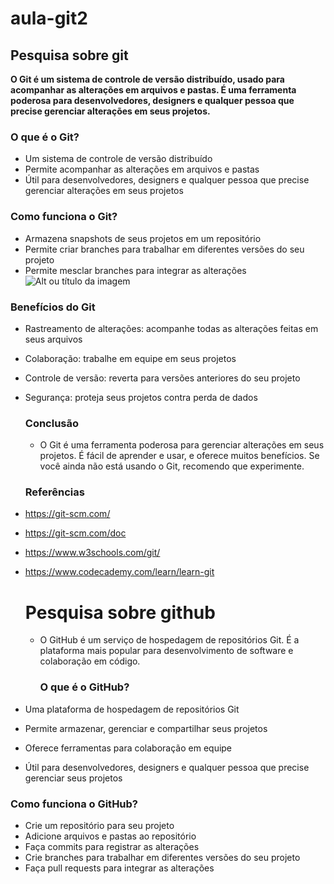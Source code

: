 # aula-git2

## Pesquisa sobre git
**O Git é um sistema de controle de versão distribuído, usado para acompanhar as alterações em arquivos e pastas. É uma ferramenta poderosa para desenvolvedores, designers e qualquer pessoa que precise gerenciar alterações em seus projetos.**

### O que é o Git?
* Um sistema de controle de versão distribuído
* Permite acompanhar as alterações em arquivos e pastas
* Útil para desenvolvedores, designers e qualquer pessoa que precise gerenciar alterações em seus projetos
  
### Como funciona o Git?
* Armazena snapshots de seus projetos em um repositório
* Permite criar branches para trabalhar em diferentes versões do seu projeto
* Permite mesclar branches para integrar as alterações
  ![Alt ou título da imagem](https://res.cloudinary.com/practicaldev/image/fetch/s--vzQ0tWSp--/c_limit%2Cf_auto%2Cfl_progressive%2Cq_auto%2Cw_880/https://dev-to-uploads.s3.amazonaws.com/uploads/articles/wvtwxpf35ic622e22i4f.png)
 ### Benefícios do Git
* Rastreamento de alterações: acompanhe todas as alterações feitas em seus arquivos
* Colaboração: trabalhe em equipe em seus projetos
* Controle de versão: reverta para versões anteriores do seu projeto
* Segurança: proteja seus projetos contra perda de dados
  ### Conclusão
  * O Git é uma ferramenta poderosa para gerenciar alterações em seus projetos. É fácil de aprender e usar, e oferece muitos benefícios. Se você ainda não está usando o Git, recomendo que experimente.
   ### Referências

 * https://git-scm.com/
* https://git-scm.com/doc
* https://www.w3schools.com/git/
* https://www.codecademy.com/learn/learn-git

  # Pesquisa sobre github

  * O GitHub é um serviço de hospedagem de repositórios Git. É a plataforma mais popular para desenvolvimento de software e colaboração em código.
 
    ### O que é o GitHub?
* Uma plataforma de hospedagem de repositórios Git
* Permite armazenar, gerenciar e compartilhar seus projetos
* Oferece ferramentas para colaboração em equipe
* Útil para desenvolvedores, designers e qualquer pessoa que precise gerenciar seus projetos

### Como funciona o GitHub?
* Crie um repositório para seu projeto
* Adicione arquivos e pastas ao repositório
* Faça commits para registrar as alterações
* Crie branches para trabalhar em diferentes versões do seu projeto
* Faça pull requests para integrar as alterações
